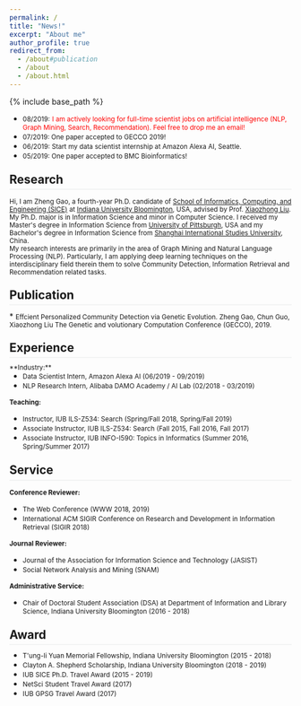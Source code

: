 ```yaml
---
permalink: /
title: "News!"
excerpt: "About me"
author_profile: true
redirect_from: 
  - /about#publication
  - /about
  - /about.html
---
```

<style>
.page__content p {
    margin: 0 0 0em;
}
p{
    /*margin: 0;*/
    /*padding: -30;*/
    /*line-height: 15px;*/
}
ul{
    /*margin: 0;*/
    /*padding: -30;*/
    line-height: 15px;
    margin-block-start: 0em;
    margin-block-end: 0em;
}
ul li, ol li {
    margin-bottom: 0.em;
}
h1, h2, h3, h4, h5, h6 {
	padding-bottom: 0.2em;
	margin: 1em 0 0.5em;
	border-bottom: 2px solid #f2f3f3;
}
</style>
{% include base_path %} 
* <small> 08/2019:</small> <small style="color:red">I am actively looking for full-time scientist jobs on artificial intelligence (NLP, Graph Mining, Search, Recommendation). Feel free to drop me an email!</small>  
* <small> 07/2019: One paper accepted to GECCO 2019!</small>  
* <small> 06/2019: Start my data scientist internship at Amazon Alexa AI, Seattle.</small>  
* <small> 05/2019: One paper accepted to BMC Bioinformatics!</small> 
<h2 id="research"> Research</h2>  

<small> Hi, I am Zheng Gao, a fourth-year Ph.D. candidate of [School of Informatics, Computing, and Engineering (SICE)](https://sice.indiana.edu/) at [Indiana University Bloomington](https://www.indiana.edu/), USA, advised by Prof. [Xiaozhong Liu](http://xiaozhong.website2.me). My Ph.D. major is in Information Science and minor in Computer Science. I received my Master's degree in Information Science from [University of Pittsburgh](https://www.pitt.edu/), USA and my Bachelor's degree in Information Science from [Shanghai International Studies University](http://en.shisu.edu.cn/), China.</small>  
<small>My research interests are primarily in the area of Graph Mining and Natural Language Processing (NLP). Particularly, I am applying deep learning techniques on the interdisciplinary field therein them to solve Community Detection, Information Retrieval and Recommendation related tasks.</small>
<h2 id="publication">Publication</h2> 
	* <small>Effcient Personalized Community Detection via Genetic Evolution. 
		Zheng Gao, Chun Guo, Xiaozhong Liu
		The Genetic and volutionary Computation Conference (GECCO), 2019.</small>
<h2 id="experience">Experience</h2> 
<small>**Industry:**</small> 

* <small>Data Scientist Intern, Amazon Alexa AI (06/2019 - 09/2019)</small>  
* <small>NLP Research Intern, Alibaba DAMO Academy / AI Lab (02/2018 - 03/2019)</small>

<small>**Teaching:**</small> 
* <small>Instructor, IUB ILS-Z534: Search (Spring/Fall 2018, Spring/Fall 2019)</small>
* <small>Associate Instructor, IUB ILS-Z534: Search (Fall 2015, Fall 2016, Fall 2017)</small>
* <small>Associate Instructor, IUB INFO-I590: Topics in Informatics (Summer 2016, Spring/Summer 2017)</small>
<h2 id="service">Service</h2>  

<small>**Conference Reviewer:**</small>   
* <small>The Web Conference (WWW 2018, 2019)</small>  
* <small>International ACM SIGIR Conference on Research and Development in Information Retrieval (SIGIR 2018)</small>  

<small>**Journal Reviewer:**</small>  
* <small>Journal of the Association for Information Science and Technology (JASIST)</small>
* <small>Social Network Analysis and Mining (SNAM)</small> 

<small>**Administrative Service:**</small>    
* <small>Chair of Doctoral Student Association (DSA) at Department of Information and Library Science, Indiana University Bloomington (2016 - 2018) </small>
<h2 id="award"> Award</h2> 

* <small>T'ung-li Yuan Memorial Fellowship, Indiana University Bloomington (2015 - 2018)</small>
* <small>Clayton A. Shepherd Scholarship, Indiana University Bloomington (2018 - 2019) </small>
* <small>IUB SICE Ph.D. Travel Award (2015 - 2019)</small>
* <small>NetSci Student Travel Award (2017) </small>
* <small>IUB GPSG Travel Award (2017) </small>



















































